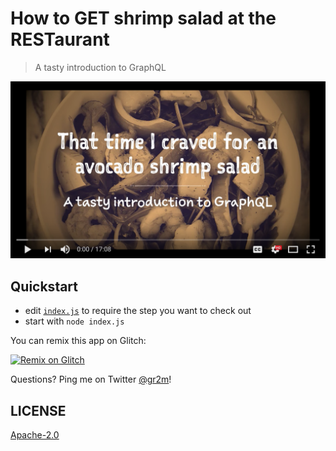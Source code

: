 # How to GET shrimp salad at the RESTaurant

> A tasty introduction to GraphQL

[![Video Tutorial](assets/screenshot.png)](https://youtu.be/801P6PZvF5c)

## Quickstart

* edit [`index.js`](index.js) to require the step you want to check out
* start with `node index.js`

You can remix this app on Glitch:

[![Remix on Glitch](https://cdn.glitch.com/2703baf2-b643-4da7-ab91-7ee2a2d00b5b%2Fremix-button.svg)](https://glitch.com/edit/#!/remix/restaurant-graphql)

Questions? Ping me on Twitter [@gr2m](https://twitter.com/gr2m)!

## LICENSE

[Apache-2.0](LICENSE)
